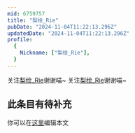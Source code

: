 ```yaml
---
mid: 6759757
title: "梨绘_Rie"
pubDate: "2024-11-04T11:22:13.296Z"
updatedDate: "2024-11-04T11:22:13.296Z"
profile:
  {
    Nickname: ["梨绘_Rie"],
  }
---
```


关注[梨绘_Rie](https://space.bilibili.com/6759757)谢谢喵~ 关注[梨绘_Rie](https://space.bilibili.com/6759757)谢谢喵~

## 此条目有待补充
你可以在[这里](https://github.com/Yuhanawa/VTuber.ICU-Content/edit/master/v/梨绘_Rie/index.md)编辑本文
